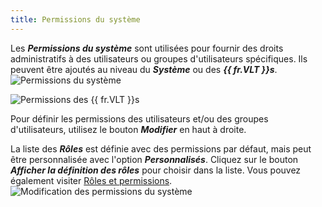 ```yaml
---
title: Permissions du système
---
```

Les ***Permissions du système*** sont utilisées pour fournir des droits administratifs à des utilisateurs ou groupes d'utilisateurs spécifiques. Ils peuvent être ajoutés au niveau du ***Système*** ou des ***{{ fr.VLT }}s***.  
![Permissions du système](https://webdevolutions.azureedge.net/docs/fr/hub/Hub4122.png) 

![Permissions des {{ fr.VLT }}s](https://webdevolutions.azureedge.net/docs/fr/hub/Hub2016.png) 

Pour définir les permissions des utilisateurs et/ou des groupes d'utilisateurs, utilisez le bouton ***Modifier*** en haut à droite.  

La liste des ***Rôles*** est définie avec des permissions par défaut, mais peut être personnalisée avec l'option ***Personnalisés***. Cliquez sur le bouton ***Afficher la définition des rôles*** pour choisir dans la liste. Vous pouvez également visiter [Rôles et permissions](/fr/hub/web-interface/hub-overview/administration/configuration-security/system-permissions/roles-permissions/).  
![Modification des permissions du système](https://webdevolutions.azureedge.net/docs/fr/hub/Hub4123.png)
